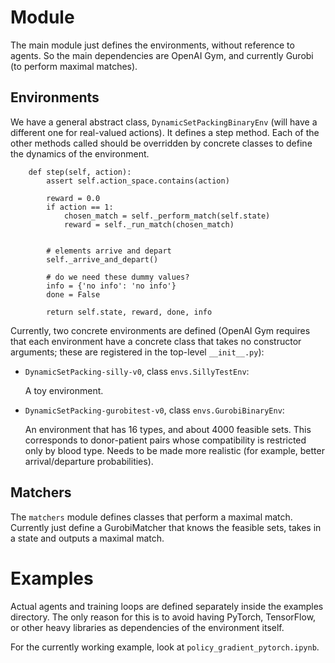 # Module

The main module just defines the environments, without reference to agents. So the main dependencies are OpenAI Gym, and currently Gurobi (to perform maximal matches).

## Environments

We have a general abstract class, `DynamicSetPackingBinaryEnv` (will have a different one for real-valued actions). It defines a step method. Each of the other methods called should be overridden by concrete classes to define the dynamics of the environment.

        def step(self, action):
            assert self.action_space.contains(action)

            reward = 0.0
            if action == 1:
                chosen_match = self._perform_match(self.state)
                reward = self._run_match(chosen_match)
    
    
            # elements arrive and depart
            self._arrive_and_depart()
    
            # do we need these dummy values?
            info = {'no info': 'no info'}
            done = False

            return self.state, reward, done, info
	    
Currently, two concrete environments are defined (OpenAI Gym requires that each environment have a concrete class that takes no constructor arguments; these are registered in the top-level `__init__.py`):

- `DynamicSetPacking-silly-v0`, class `envs.SillyTestEnv`:

	A toy environment.

- `DynamicSetPacking-gurobitest-v0`, class `envs.GurobiBinaryEnv`:
	
	An environment that has 16 types, and about 4000 feasible sets. This corresponds to donor-patient pairs whose compatibility is restricted only by blood type. Needs to be made more realistic (for example, better arrival/departure probabilities).

## Matchers

The `matchers` module defines classes that perform a maximal match. Currently just define a GurobiMatcher that knows the feasible sets, takes in a state and outputs a maximal match.

# Examples

Actual agents and training loops are defined separately inside the examples
directory. The only reason for this is to avoid having PyTorch, TensorFlow, or
other heavy libraries as dependencies of the environment itself.

For the currently working example, look at `policy_gradient_pytorch.ipynb`. 
